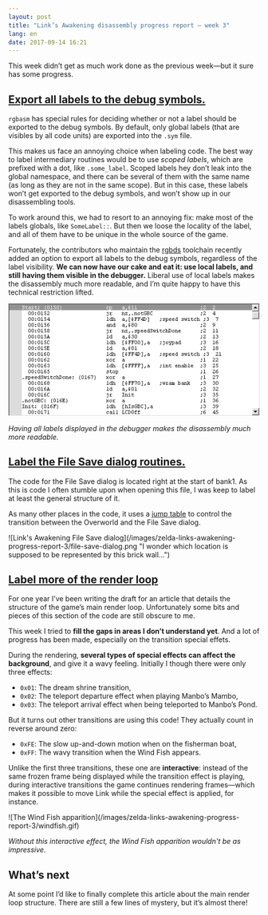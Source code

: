 ```yaml
---
layout: post
title: "Link’s Awakening disassembly progress report – week 3"
lang: en
date: 2017-09-14 16:21
---
```


This week didn’t get as much work done as the previous week—but it sure has some progress.

## [Export all labels to the debug symbols.](https://github.com/zladx/LADX-Disassembly/pull/25)

`rgbasm` has special rules for deciding whether or not a label should be exported to the debug symbols. By default, only global labels (that are visibles by all code units) are exported into the `.sym` file.

This makes us face an annoying choice when labeling code. The best way to label intermediary routines would be to use *scoped labels*, which are prefixed with a dot, like `.some_label`. Scoped labels hey don’t leak into the global namespace, and there can be several of them with the same name (as long as they are not in the same scope). But in this case, these labels won’t get exported to the debug symbols, and won’t show up in our disassembling tools.

To work around this, we had to resort to an annoying fix: make most of the labels globals, like `SomeLabel::`. But then we loose the locality of the label, and all of them have to be unique in the whole source of the game.

Fortunately, the contributors who maintain the [rgbds](https://github.com/rednex/rgbds) toolchain recently added an option to export all labels to the debug symbols, regardless of the label visibility. **We can now have our cake and eat it: use local labels, and still having them visible in the debugger.** Liberal use of local labels makes the disassembly much more readable, and I’m quite happy to have this technical restriction lifted.

![BGB screenshot showing all labels in the disassembly code](/images/zelda-links-awakening-progress-report-3/bgb-all-labels.gif)

_Having all labels displayed in the debugger makes the disassembly much more readable._

## [Label the File Save dialog routines.](https://github.com/mojobojo/LADX-Disassembly/pull/27)

The code for the File Save dialog is located right at the start of bank1. As this is code I often stumble upon when opening this file, I was keep to label at least the general structure of it.

As many other places in the code, it uses a [jump table](https://github.com/kemenaran/LADX-Disassembly/blob/b22c9a138aac248fffd275880526f94ec73aa94b/src/code/bank1.asm#L8-L17) to control the transition between the Overworld and the File Save dialog.

<span class="pixel-art gameboy-screen">
![Link's Awakening File Save dialog](/images/zelda-links-awakening-progress-report-3/file-save-dialog.png "I wonder which location is supposed to be represented by this brick wall…")
</span>

## [Label more of the render loop](https://github.com/mojobojo/LADX-Disassembly/pull/28)

For one year I’ve been writing the draft for an article that details the structure of the game’s main render loop. Unfortunately some bits and pieces of this section of the code are still obscure to me.

This week I tried to **fill the gaps in areas I don’t understand yet**. And a lot of progress has been made, especially on the transition special effets.

During the rendering, **several types of special effects can affect the background**, and give it a wavy feeling. Initially I though there were only three effects:

- `0x01`: The dream shrine transition,
- `0x02`: The teleport departure effect when playing Manbo’s Mambo,
- `0x03`: The teleport arrival effect when being teleported to Manbo’s Pond.

But it turns out other transitions are using this code! They actually count in reverse around zero:

- `0xFE`: The slow up-and-down motion when on the fisherman boat,
- `0xFF`: The wavy transition when the Wind Fish appears.

Unlike the first three transitions, these one are **interactive**: instead of the same frozen frame being displayed while the transition effect is playing, during interactive transitions the game continues rendering frames—which makes it possible to move Link while the special effect is applied, for instance.

<span class="pixel-art gameboy-screen" style="width:316px">
![The Wind Fish apparition](/images/zelda-links-awakening-progress-report-3/windfish.gif)
</span>

_Without this interactive effect, the Wind Fish apparition wouldn't be as impressive._

## What’s next

At some point I’d like to finally complete this article about the main render loop structure. There are still a few lines of mystery, but it’s almost there!
